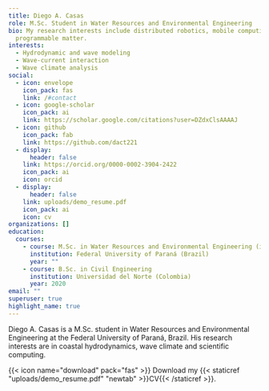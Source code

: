 ```yaml
---
title: Diego A. Casas
role: M.Sc. Student in Water Resources and Environmental Engineering
bio: My research interests include distributed robotics, mobile computing and
  programmable matter.
interests:
  - Hydrodynamic and wave modeling
  - Wave-current interaction
  - Wave climate analysis
social:
  - icon: envelope
    icon_pack: fas
    link: /#contact
  - icon: google-scholar
    icon_pack: ai
    link: https://scholar.google.com/citations?user=DZdxClsAAAAJ
  - icon: github
    icon_pack: fab
    link: https://github.com/dact221
  - display:
      header: false
    link: https://orcid.org/0000-0002-3904-2422
    icon_pack: ai
    icon: orcid
  - display:
      header: false
    link: uploads/demo_resume.pdf
    icon_pack: ai
    icon: cv
organizations: []
education:
  courses:
    - course: M.Sc. in Water Resources and Environmental Engineering (in progress)
      institution: Federal University of Paraná (Brazil)
      year: ""
    - course: B.Sc. in Civil Engineering
      institution: Universidad del Norte (Colombia)
      year: 2020
email: ""
superuser: true
highlight_name: true
---
```

D﻿iego A. Casas is a M.Sc. student in Water Resources and Environmental Engineering at the Federal University of Paraná, Brazil. His research interests are in coastal hydrodynamics, wave climate and scientific computing.

{{< icon name="download" pack="fas" >}} Download my {{< staticref "uploads/demo_resume.pdf" "newtab" >}}CV{{< /staticref >}}.